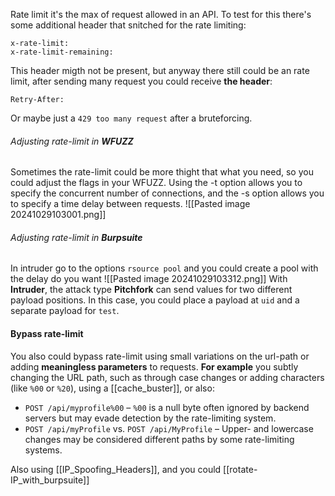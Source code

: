 Rate limit it's the max of request allowed in an API.
To test for this there's some additional header that snitched for the rate limiting:
```
x-rate-limit:
x-rate-limit-remaining:
```
This header migth not be present, but anyway there still could be an rate limit, after sending many request you could receive **the header**:
```
Retry-After:
```
Or maybe just a `429 too many request` after a bruteforcing.
###### Adjusting rate-limit in **WFUZZ**
Sometimes the rate-limit could be more thight that what you need, so you could adjust the flags in your WFUZZ. Using the -t option allows you to specify the concurrent number of connections, and the -s option allows you to specify a time delay between requests.
![[Pasted image 20241029103001.png]]

###### Adjusting rate-limit in **Burpsuite**
In intruder go to the options `rsource pool` and you could create a pool with the delay do you want
![[Pasted image 20241029103312.png]]
With **Intruder**, the attack type **Pitchfork** can send values for two different payload positions. In this case, you could place a payload at `uid` and a separate payload for `test`.

#### Bypass rate-limit
You also could bypass rate-limit using small variations on the url-path or adding **meaningless parameters** to requests. **For example** you subtly changing the URL path, such as through case changes or adding characters (like `%00` or `%20`), using a [[cache_buster]], or also:
- `POST /api/myprofile%00` – `%00` is a null byte often ignored by backend servers but may evade detection by the rate-limiting system.
- `POST /api/myProfile` vs. `POST /api/MyProfile` – Upper- and lowercase changes may be considered different paths by some rate-limiting systems. 

Also using [[IP_Spoofing_Headers]], and you could [[rotate-IP_with_burpsuite]]